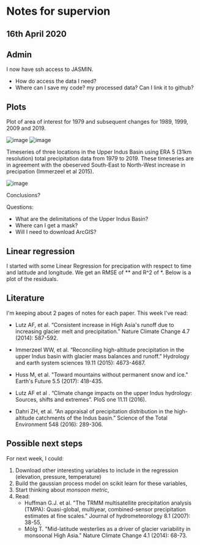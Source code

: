 # Notes for supervion

## 16th April 2020

## Admin

I now have ssh access to JASMIN.

* How do access the data I need?
* Where can I save my code? my processed data? Can I link it to github?

## Plots

Plot of area of interest for 1979 and subsequent changes for 1989, 1999, 2009 and 2019.

![image](https://dl.dropboxusercontent.com/s/65huqorfafvydpj/Screenshot%202020-04-13%20at%2018.26.12.png?dl=0)
![image](https://dl.dropboxusercontent.com/s/vuxebh0liql4uvg/Screenshot%202020-04-13%20at%2018.46.37.png?dl=0)

Timeseries of three locations in the Upper Indus Basin using ERA 5 (31km resolution) total precipitation data from 1979 to 2019. These timeseries are in agreement with the obeserved South-East to North-West increase in precipation (Immerzeel et al 2015).

![image](https://dl.dropboxusercontent.com/s/gi0uh2y0lsjw9l1/Screenshot%202020-04-11%20at%2016.21.24.png?dl=0)

Conclusions?

Questions:

* What are the delimitations of the Upper Indus Basin?
* Where can I get a mask?
* Will I need to download ArcGIS?

## Linear regression

I started with some Linear Regression for precipation with respect to time and latitude and longitude. We get an RMSE of ** and R^2 of *. Below is a plot of the residuals.

## Literature

I'm keeping about 2 pages of notes for each paper. This week I've read:

* Lutz AF, et al. “Consistent increase in High Asia's runoff due to increasing glacier melt and precipitation.” Nature Climate Change 4.7 (2014): 587-592.

* Immerzeel WW, et al. “Reconciling high-altitude precipitation in the upper Indus basin with glacier mass balances and runoff.” Hydrology and earth system sciences 19.11 (2015): 4673-4687.

* Huss M, et al. "Toward mountains without permanent snow and ice." Earth's Future 5.5 (2017): 418-435.

* Lutz AF et al . “Climate change impacts on the upper Indus hydrology: Sources, shifts and extremes”. PloS one 11.11 (2016).

* Dahri ZH, et al. “An appraisal of precipitation distribution in the high-altitude catchments of the Indus basin.” Science of the Total Environment 548 (2016): 289-306.

## Possible next steps

For next week, I could:

1. Download other interesting variables to include in the regression (elevation, pressure, temperature)
2. Build the gaussian process model on scikit learn for these variables,
3. Start thinking about _monsoon metric_,
4. Read:
    * Huffman G.J. et al. "The TRMM multisatellite precipitation analysis (TMPA): Quasi-global, multiyear, combined-sensor precipitation estimates at fine scales." Journal of hydrometeorology 8.1 (2007): 38-55,
    * Mölg T. "Mid-latitude westerlies as a driver of glacier variability in monsoonal High Asia." Nature Climate Change 4.1 (2014): 68-73.
